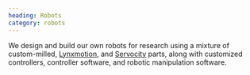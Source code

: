 ```yaml
---
heading: Robots
category: robots
---
```


We design and build our own robots for research using a mixture of
custom-milled, [Lynxmotion](http://www.lynxmotion.com/), and
[Servocity](http://www.servocity.com/) parts, along with customized
controllers, controller software, and robotic manipulation software.
